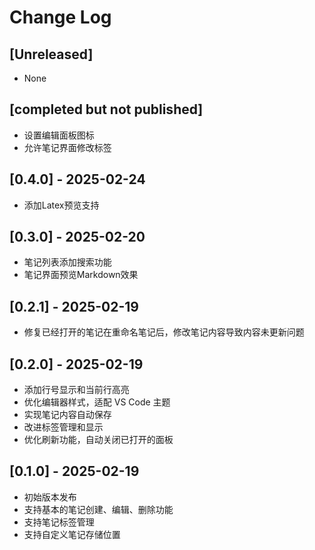 # Change Log

## [Unreleased]

- None

## [completed but not published]

- 设置编辑面板图标
- 允许笔记界面修改标签

## [0.4.0] - 2025-02-24

- 添加Latex预览支持

## [0.3.0] - 2025-02-20

- 笔记列表添加搜索功能
- 笔记界面预览Markdown效果

## [0.2.1] - 2025-02-19

- 修复已经打开的笔记在重命名笔记后，修改笔记内容导致内容未更新问题

## [0.2.0] - 2025-02-19

- 添加行号显示和当前行高亮
- 优化编辑器样式，适配 VS Code 主题
- 实现笔记内容自动保存
- 改进标签管理和显示
- 优化刷新功能，自动关闭已打开的面板

## [0.1.0] - 2025-02-19

- 初始版本发布
- 支持基本的笔记创建、编辑、删除功能
- 支持笔记标签管理
- 支持自定义笔记存储位置
